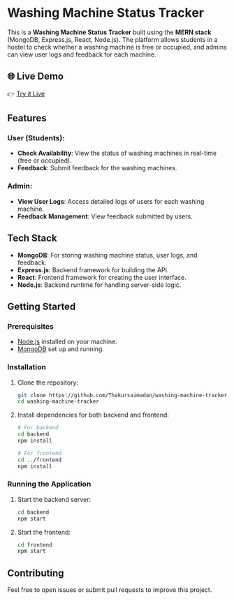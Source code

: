 # Washing Machine Status Tracker

This is a **Washing Machine Status Tracker** built using the **MERN stack** (MongoDB, Express.js, React, Node.js). The platform allows students in a hostel to check whether a washing machine is free or occupied, and admins can view user logs and feedback for each machine.
## 🌐 Live Demo

👉 [Try it Live](https://washingmachinestatustracker.onrender.com/)


## Features

### User (Students):
- **Check Availability**: View the status of washing machines in real-time (free or occupied).
- **Feedback**: Submit feedback for the washing machines.

### Admin:
- **View User Logs**: Access detailed logs of users for each washing machine.
- **Feedback Management**: View feedback submitted by users.
  
## Tech Stack
- **MongoDB**: For storing washing machine status, user logs, and feedback.
- **Express.js**: Backend framework for building the API.
- **React**: Frontend framework for creating the user interface.
- **Node.js**: Backend runtime for handling server-side logic.


## Getting Started

### Prerequisites

- [Node.js](https://nodejs.org/) installed on your machine.
- [MongoDB](https://www.mongodb.com/) set up and running.

### Installation

1. Clone the repository:
    ```bash
    git clone https://github.com/Thakursaimadan/washing-machine-tracker.git
    cd washing-machine-tracker
    ```

2. Install dependencies for both backend and frontend:
    ```bash
    # For backend
    cd backend
    npm install
    
    # For frontend
    cd ../frontend
    npm install
    ```

### Running the Application

1. Start the backend server:
    ```bash
    cd backend
    npm start
    ```

2. Start the frontend:
    ```bash
    cd frontend
    npm start
    ```

## Contributing

Feel free to open issues or submit pull requests to improve this project.
